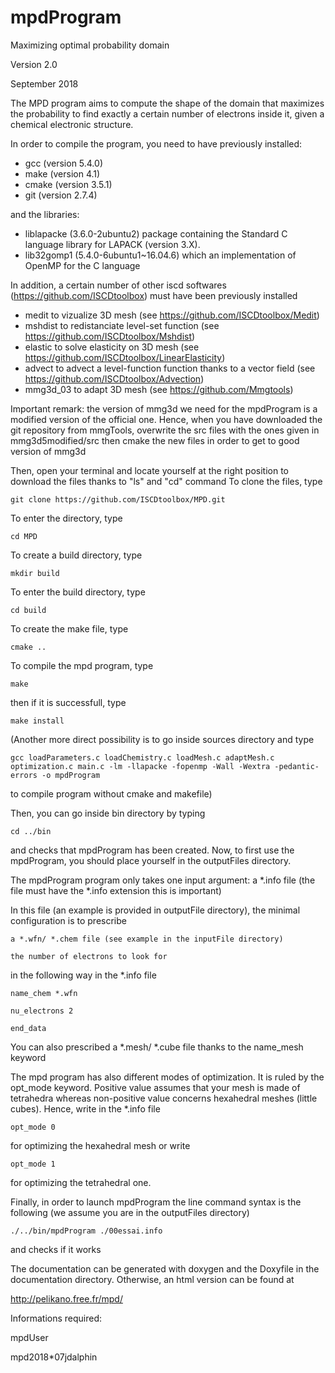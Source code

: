 # mpdProgram
Maximizing optimal probability domain

Version 2.0

September 2018

The MPD program aims to compute the shape of the domain that maximizes the probability to find exactly a certain number of electrons inside it, given a chemical electronic structure.

In order to compile the program, you need to have previously installed:
* gcc (version 5.4.0)
* make (version 4.1)
* cmake (version 3.5.1)
* git (version 2.7.4)

and the libraries:
* liblapacke (3.6.0-2ubuntu2) package containing the Standard C language library for LAPACK (version 3.X).
* lib32gomp1 (5.4.0-6ubuntu1~16.04.6) which an implementation of OpenMP for the C language

In addition, a certain number of other iscd softwares (https://github.com/ISCDtoolbox) must have been previously installed
* medit to vizualize 3D mesh (see https://github.com/ISCDtoolbox/Medit)
* mshdist to redistanciate level-set function (see https://github.com/ISCDtoolbox/Mshdist)
* elastic to solve elasticity on 3D mesh (see https://github.com/ISCDtoolbox/LinearElasticity)
* advect to advect a level-function function thanks to a vector field (see https://github.com/ISCDtoolbox/Advection)
* mmg3d_03 to adapt 3D mesh (see https://github.com/Mmgtools)

Important remark: the version of mmg3d we need for the mpdProgram is a modified version of the official one. Hence, when you have downloaded the git repository from mmgTools, overwrite the src files with the ones given in mmg3d5modified/src then cmake the new files in order to get to good version of mmg3d 

Then, open your terminal and locate yourself at the right position to download the files thanks to "ls" and "cd" command
To clone the files, type

	git clone https://github.com/ISCDtoolbox/MPD.git

To enter the directory, type

	cd MPD

To create a build directory, type

	mkdir build

To enter the build directory, type

	cd build

To create the make file, type

	cmake ..

To compile the mpd program, type

	make

then if it is successfull, type

	make install

(Another more direct possibility is to go inside sources directory and type

	gcc loadParameters.c loadChemistry.c loadMesh.c adaptMesh.c optimization.c main.c -lm -llapacke -fopenmp -Wall -Wextra -pedantic-errors -o mpdProgram

to compile program without cmake and makefile)

Then, you can go inside bin directory by typing

	cd ../bin

and checks that mpdProgram has been created. Now, to first use the mpdProgram, you should place yourself in the outputFiles directory.

The mpdProgram program only takes one input argument: a *.info file (the file must have the *.info extension this is important)

In this file (an example is provided in outputFile directory), the minimal
configuration is to prescribe

	a *.wfn/ *.chem file (see example in the inputFile directory)

	the number of electrons to look for
 
in the following way in the *.info file

	name_chem *.wfn

	nu_electrons 2

	end_data

You can also prescribed a *.mesh/ *.cube file thanks to the name_mesh keyword

The mpd program has also different modes of optimization. It is ruled by the
opt_mode keyword. Positive value assumes that your mesh is made of tetrahedra
whereas non-positive value concerns hexahedral meshes (little cubes). Hence, write in the *.info file

	opt_mode 0

for optimizing the hexahedral mesh or write

	opt_mode 1 

for optimizing the tetrahedral one.

Finally, in order to launch mpdProgram the line command syntax is the following (we assume you are in the outputFiles directory)

	./../bin/mpdProgram ./00essai.info

and checks if it works

The documentation can be generated with doxygen and the Doxyfile in the documentation directory. Otherwise, an html version can be found at

http://pelikano.free.fr/mpd/

Informations required:

mpdUser

mpd2018*07jdalphin 


 






